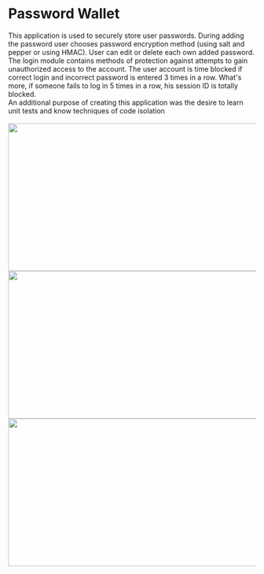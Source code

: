 # Password Wallet
This application is used to securely store user passwords. During adding the password user chooses password encryption method (using salt and pepper or using HMAC). User can edit or delete each own added password. The login module contains methods of protection against attempts to gain unauthorized access to the account. The user account is time blocked if correct login and incorrect password is entered 3 times in a row. What's more, if someone fails to log in 5 times in a row, his session ID is totally blocked.<br />
An additional purpose of creating this application was the desire to learn unit tests and know techniques of code isolation
<br />
<br />
<img src="https://user-images.githubusercontent.com/80048198/228233608-615f29d4-260e-48d8-bc25-890006d4e8ff.jpg" width="600" height="300">
<img src="https://user-images.githubusercontent.com/80048198/228233616-709d32bd-a619-42b1-8755-853b7a0fec9a.jpg" width="600" height="300">
<img src="https://user-images.githubusercontent.com/80048198/228233631-a8539349-25ab-4e9a-9b1b-5ad41a480582.jpg" width="600" height="300">
